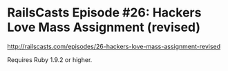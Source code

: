 # RailsCasts Episode #26: Hackers Love Mass Assignment (revised)

http://railscasts.com/episodes/26-hackers-love-mass-assignment-revised

Requires Ruby 1.9.2 or higher.
